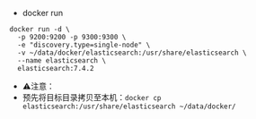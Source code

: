 - docker run
```
docker run -d \
  -p 9200:9200 -p 9300:9300 \
  -e "discovery.type=single-node" \
  -v ~/data/docker/elasticsearch:/usr/share/elasticsearch \
  --name elasticsearch \
  elasticsearch:7.4.2
```
- ⚠️注意：
- 预先将目标目录拷贝至本机：`docker cp elasticsearch:/usr/share/elasticsearch ~/data/docker/`
